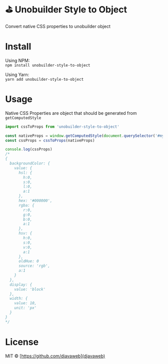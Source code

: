 # :golf: Unobuilder Style to Object
Convert native CSS properties to unobuilder object

# Install
Using NPM:  
`npm install unobuilder-style-to-object`

Using Yarn:  
`yarn add unobuilder-style-to-object`

# Usage
Native CSS Properties are object that should be generated from `getComputedStyle`
```javascript
import cssToProps from 'unobuilder-style-to-object'

const nativeProps = window.getComputedStyle(document.querySelector('#my-element'))
const cssProps = cssToProps(nativeProps)

console.log(cssProps)
/*
{
  backgroundColor: {
    value: {
      hsl: {
        h:0,
        s:0,
        l:0,
        a:1
      },
      hex: '#000000',
      rgba: {
        r:0,
        g:0,
        b:0,
        a:1
      },
      hsv: {
        h:0,
        s:0,
        v:0,
        a:1
      },
      oldHue: 0
      source: 'rgb',
      a:1
    }
  },
  display: {
    value: 'block'
  },
  width: {
    value: 10,
    unit: 'px'
  }
}
*/
```

# License
MIT © [https://github.com/djavaweb](djavaweb)
